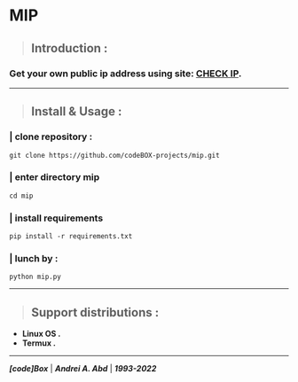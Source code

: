 # **MIP**
> ## Introduction :
### Get your own public ip address using site: [CHECK IP](http://checkip.dyndns.org/).
---
> ## Install & Usage :
### **| clone repository :**
```git clone https://github.com/codeBOX-projects/mip.git```
### **| enter directory mip**
```cd mip```
### **| install requirements**
```pip install -r requirements.txt ```
### **| lunch by :**
```python mip.py```

---
> ## Support distributions :
- **Linux OS .**
- **Termux .**
---
***[code]Box*** | ***Andrei A. Abd*** | ***1993-2022***
